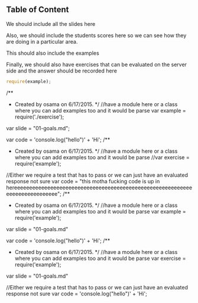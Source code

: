 ## Table of Content

We should include all the slides here 

Also, we should include the students scores here so we can see how they are doing in a particular area.
 
This should also include the examples

Finally, we should also have exercises that can be evaluated on the server side and the answer should be recorded here

```javascript
require(example);
```

<!-- inject:js -->
/**
 * Created by osama on 6/17/2015.
 */
//have a module here or a class where you can add examples too and it would be parse
var example = require('./exercise');

var slide = "01-goals.md";

var code = 'console.log("hello")' +
'Hi';
/**
 * Created by osama on 6/17/2015.
 */
//have a module here or a class where you can add examples too and it would be parse
//var exercise = require('example');

//Either we require a test that has to pass or we can just have an evaluated response not sure
var code = "this motha fucking code is up in hereeeeeeeeeeeeeeeeeeeeeeeeeeeeeeeeeeeeeeeeeeeeeeeeeeeeeeeeeeeeeeeeeeeeeeeeeeee";
/**
 * Created by osama on 6/17/2015.
 */
//have a module here or a class where you can add examples too and it would be parse
var example = require('example');

var slide = "01-goals.md"

var code = 'console.log("hello")' +
'Hi';
/**
 * Created by osama on 6/17/2015.
 */
//have a module here or a class where you can add examples too and it would be parse
var exercise = require('example');

var slide = "01-goals.md"

//Either we require a test that has to pass or we can just have an evaluated response not sure
var code = 'console.log("hello")' +
'Hi';
<!-- endinject -->